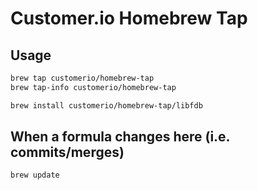 # Customer.io Homebrew Tap

## Usage

```sh
brew tap customerio/homebrew-tap
brew tap-info customerio/homebrew-tap

brew install customerio/homebrew-tap/libfdb
```

## When a formula changes here (i.e. commits/merges)

```sh
brew update
```
